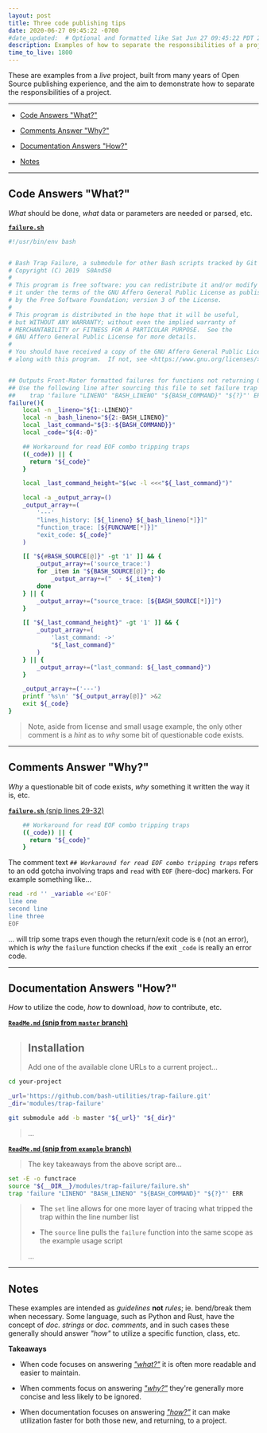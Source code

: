 ```yaml
---
layout: post
title: Three code publishing tips
date: 2020-06-27 09:45:22 -0700
#date_updated:  # Optional and formatted like Sat Jun 27 09:45:22 PDT 2020 above
description: Examples of how to separate the responsibilities of a project
time_to_live: 1800
---
```




These are examples from a _live_ project, built from many years of Open Source publishing experience, and the aim to demonstrate how to separate the responsibilities of a project.


------


- [Code Answers "What?"][heading__code_answers_what]

- [Comments Answer "Why?"][heading__comments_answer_why]

- [Documentation Answers "How?"][heading__documentation_answers_how]

- [Notes][heading__notes]


------



## Code Answers "What?"
[heading__code_answers_what]: #code-answers-what "Eg. _what_ should be done"


_What_ should be done, _what_ data or parameters are needed or parsed, etc.


[**`failure.sh`**][github__trap_failure_failure_sh]


```bash
#!/usr/bin/env bash


# Bash Trap Failure, a submodule for other Bash scripts tracked by Git
# Copyright (C) 2019  S0AndS0
#
# This program is free software: you can redistribute it and/or modify
# it under the terms of the GNU Affero General Public License as published
# by the Free Software Foundation; version 3 of the License.
#
# This program is distributed in the hope that it will be useful,
# but WITHOUT ANY WARRANTY; without even the implied warranty of
# MERCHANTABILITY or FITNESS FOR A PARTICULAR PURPOSE.  See the
# GNU Affero General Public License for more details.
#
# You should have received a copy of the GNU Affero General Public License
# along with this program.  If not, see <https://www.gnu.org/licenses/>.


## Outputs Front-Mater formatted failures for functions not returning 0
## Use the following line after sourcing this file to set failure trap
##    trap 'failure "LINENO" "BASH_LINENO" "${BASH_COMMAND}" "${?}"' ERR
failure(){
    local -n _lineno="${1:-LINENO}"
    local -n _bash_lineno="${2:-BASH_LINENO}"
    local _last_command="${3:-${BASH_COMMAND}}"
    local _code="${4:-0}"

    ## Workaround for read EOF combo tripping traps
    ((_code)) || {
      return "${_code}"
    }

    local _last_command_height="$(wc -l <<<"${_last_command}")"

    local -a _output_array=()
    _output_array+=(
        '---'
        "lines_history: [${_lineno} ${_bash_lineno[*]}]"
        "function_trace: [${FUNCNAME[*]}]"
        "exit_code: ${_code}"
    )

    [[ "${#BASH_SOURCE[@]}" -gt '1' ]] && {
        _output_array+=('source_trace:')
        for _item in "${BASH_SOURCE[@]}"; do
            _output_array+=("  - ${_item}")
        done
    } || {
        _output_array+=("source_trace: [${BASH_SOURCE[*]}]")
    }

    [[ "${_last_command_height}" -gt '1' ]] && {
        _output_array+=(
            'last_command: ->'
            "${_last_command}"
        )
    } || {
        _output_array+=("last_command: ${_last_command}")
    }

    _output_array+=('---')
    printf '%s\n' "${_output_array[@]}" >&2
    exit ${_code}
}
```


> Note, aside from license and small usage example, the only other comment is a _hint_ as to _why_ some bit of questionable code exists.


___


## Comments Answer "Why?"
[heading__comments_answer_why]: #comments-answer-why "Eg. _why_ a questionable bit of code exists"


_Why_ a questionable bit of code exists, _why_ something it written the way it is, etc.


[**`failure.sh`** (snip lines 29-32)](https://github.com/bash-utilities/trap-failure/blob/v0.0.2/failure.sh#L29-L32)


```bash
    ## Workaround for read EOF combo tripping traps
    ((_code)) || {
      return "${_code}"
    }
```


The comment text _`## Workaround for read EOF combo tripping traps`_ refers to an odd gotcha involving traps and `read` with `EOF` (here-doc) markers. For example something like...


```bash
read -rd '' _variable <<'EOF'
line one
second line
line three
EOF
```


... will trip some traps even though the return/exit code is `0` (not an error), which is _why_ the `failure` function checks if the exit `_code` is really an error code.


___


## Documentation Answers "How?"
[heading__documentation_answers_how]: #documentation-answers-how "Eg. _how_ to utilize the code..."


_How_ to utilize the code, _how_ to download, _how_ to contribute, etc.


**[`ReadMe.md` (snip from `master` branch)][github__trap_failure__master__readme_md]**


> ## Installation
>
>
> Add one of the available clone URLs to a current project...


```bash
cd your-project

_url='https://github.com/bash-utilities/trap-failure.git'
_dir='modules/trap-failure'

git submodule add -b master "${_url}" "${_dir}"
```


> ...


**[`ReadMe.md` (snip from `example` branch)][github__trap_failure__example__readme_md]**


> The key takeaways from the above script are...


```Bash
set -E -o functrace
source "${__DIR__}/modules/trap-failure/failure.sh"
trap 'failure "LINENO" "BASH_LINENO" "${BASH_COMMAND}" "${?}"' ERR
```


> - The `set` line allows for one more layer of tracing what tripped the trap within the line number list
>
> - The `source` line pulls the `failure` function into the same scope as the example usage script
>
> ...


___


## Notes
[heading__notes]: #notes "Additional notable bits and/or takeaways"


These examples are intended as _guidelines_ **not** _rules_; ie. bend/break them when necessary. Some language, such as Python and Rust, have the concept of _doc. strings_ or _doc. comments_, and in such cases these generally should answer _"how"_ to utilize a specific function, class, etc.


**Takeaways**


- When code focuses on answering [_"what?"_][heading__code_answers_what] it is often more readable and easier to maintain.


- When comments focus on answering [_"why?"_][heading__comments_answer_why] they're generally more concise and less likely to be ignored.


- When documentation focuses on answering [_"how?"_][heading__documentation_answers_how] it can make utilization faster for both those new, and returning, to a project.



[github__trap_failure_failure_sh]: https://github.com/bash-utilities/trap-failure/blob/v0.0.2/failure.sh "Source code from `bash-utilities/trap-failure` repository"

[github__trap_failure__example__readme_md]: https://github.com/bash-utilities/trap-failure/blob/d0.0.2/README.md "Documentation for example usage of `bash-utilities/trap-failure` repository"

[github__trap_failure__master__readme_md]: https://github.com/bash-utilities/trap-failure/blob/v0.0.2/README.md "Documentation of `bash-utilities/trap-failure` repository"
